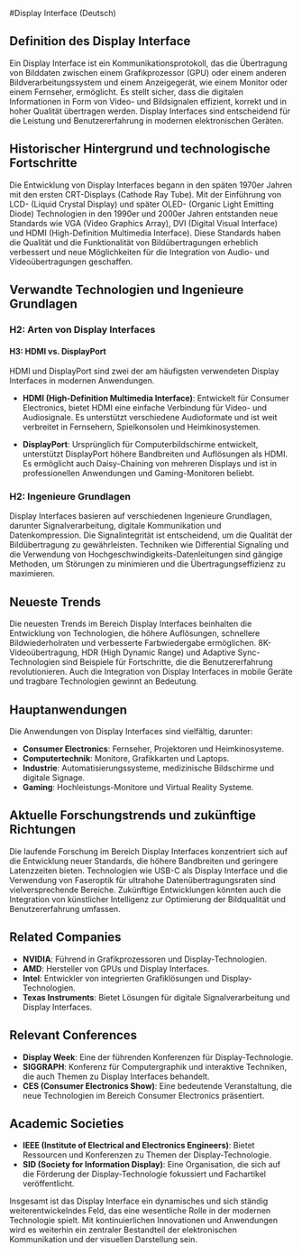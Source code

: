 #Display Interface (Deutsch)

## Definition des Display Interface

Ein Display Interface ist ein Kommunikationsprotokoll, das die Übertragung von Bilddaten zwischen einem Grafikprozessor (GPU) oder einem anderen Bildverarbeitungssystem und einem Anzeigegerät, wie einem Monitor oder einem Fernseher, ermöglicht. Es stellt sicher, dass die digitalen Informationen in Form von Video- und Bildsignalen effizient, korrekt und in hoher Qualität übertragen werden. Display Interfaces sind entscheidend für die Leistung und Benutzererfahrung in modernen elektronischen Geräten.

## Historischer Hintergrund und technologische Fortschritte

Die Entwicklung von Display Interfaces begann in den späten 1970er Jahren mit den ersten CRT-Displays (Cathode Ray Tube). Mit der Einführung von LCD- (Liquid Crystal Display) und später OLED- (Organic Light Emitting Diode) Technologien in den 1990er und 2000er Jahren entstanden neue Standards wie VGA (Video Graphics Array), DVI (Digital Visual Interface) und HDMI (High-Definition Multimedia Interface). Diese Standards haben die Qualität und die Funktionalität von Bildübertragungen erheblich verbessert und neue Möglichkeiten für die Integration von Audio- und Videoübertragungen geschaffen.

## Verwandte Technologien und Ingenieure Grundlagen

### H2: Arten von Display Interfaces

#### H3: HDMI vs. DisplayPort

HDMI und DisplayPort sind zwei der am häufigsten verwendeten Display Interfaces in modernen Anwendungen. 

- **HDMI (High-Definition Multimedia Interface)**: Entwickelt für Consumer Electronics, bietet HDMI eine einfache Verbindung für Video- und Audiosignale. Es unterstützt verschiedene Audioformate und ist weit verbreitet in Fernsehern, Spielkonsolen und Heimkinosystemen.

- **DisplayPort**: Ursprünglich für Computerbildschirme entwickelt, unterstützt DisplayPort höhere Bandbreiten und Auflösungen als HDMI. Es ermöglicht auch Daisy-Chaining von mehreren Displays und ist in professionellen Anwendungen und Gaming-Monitoren beliebt.

### H2: Ingenieure Grundlagen

Display Interfaces basieren auf verschiedenen Ingenieure Grundlagen, darunter Signalverarbeitung, digitale Kommunikation und Datenkompression. Die Signalintegrität ist entscheidend, um die Qualität der Bildübertragung zu gewährleisten. Techniken wie Differential Signaling und die Verwendung von Hochgeschwindigkeits-Datenleitungen sind gängige Methoden, um Störungen zu minimieren und die Übertragungseffizienz zu maximieren.

## Neueste Trends

Die neuesten Trends im Bereich Display Interfaces beinhalten die Entwicklung von Technologien, die höhere Auflösungen, schnellere Bildwiederholraten und verbesserte Farbwiedergabe ermöglichen. 8K-Videoübertragung, HDR (High Dynamic Range) und Adaptive Sync-Technologien sind Beispiele für Fortschritte, die die Benutzererfahrung revolutionieren. Auch die Integration von Display Interfaces in mobile Geräte und tragbare Technologien gewinnt an Bedeutung.

## Hauptanwendungen

Die Anwendungen von Display Interfaces sind vielfältig, darunter:

- **Consumer Electronics**: Fernseher, Projektoren und Heimkinosysteme.
- **Computertechnik**: Monitore, Grafikkarten und Laptops.
- **Industrie**: Automatisierungssysteme, medizinische Bildschirme und digitale Signage.
- **Gaming**: Hochleistungs-Monitore und Virtual Reality Systeme.

## Aktuelle Forschungstrends und zukünftige Richtungen

Die laufende Forschung im Bereich Display Interfaces konzentriert sich auf die Entwicklung neuer Standards, die höhere Bandbreiten und geringere Latenzzeiten bieten. Technologien wie USB-C als Display Interface und die Verwendung von Faseroptik für ultrahohe Datenübertragungsraten sind vielversprechende Bereiche. Zukünftige Entwicklungen könnten auch die Integration von künstlicher Intelligenz zur Optimierung der Bildqualität und Benutzererfahrung umfassen.

## Related Companies

- **NVIDIA**: Führend in Grafikprozessoren und Display-Technologien.
- **AMD**: Hersteller von GPUs und Display Interfaces.
- **Intel**: Entwickler von integrierten Grafiklösungen und Display-Technologien.
- **Texas Instruments**: Bietet Lösungen für digitale Signalverarbeitung und Display Interfaces.

## Relevant Conferences

- **Display Week**: Eine der führenden Konferenzen für Display-Technologie.
- **SIGGRAPH**: Konferenz für Computergraphik und interaktive Techniken, die auch Themen zu Display Interfaces behandelt.
- **CES (Consumer Electronics Show)**: Eine bedeutende Veranstaltung, die neue Technologien im Bereich Consumer Electronics präsentiert.

## Academic Societies

- **IEEE (Institute of Electrical and Electronics Engineers)**: Bietet Ressourcen und Konferenzen zu Themen der Display-Technologie.
- **SID (Society for Information Display)**: Eine Organisation, die sich auf die Förderung der Display-Technologie fokussiert und Fachartikel veröffentlicht.

Insgesamt ist das Display Interface ein dynamisches und sich ständig weiterentwickelndes Feld, das eine wesentliche Rolle in der modernen Technologie spielt. Mit kontinuierlichen Innovationen und Anwendungen wird es weiterhin ein zentraler Bestandteil der elektronischen Kommunikation und der visuellen Darstellung sein.